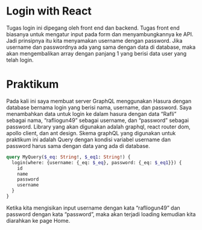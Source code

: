 # Login with React

Tugas login ini dipegang oleh front end dan backend. Tugas front end biasanya untuk mengatur input pada form dan menyambungkannya ke API. Jadi prinsipnya itu kita menyamakan username dengan password. Jika username dan passwordnya ada yang sama dengan data di database, maka akan mengembalikan array dengan panjang 1 yang berisi data user yang telah login.

# Praktikum

Pada kali ini saya membuat server GraphQL menggunakan Hasura dengan database bernama login yang berisi nama, username, dan password. Saya menambahkan data untuk login ke dalam hasura dengan data “Rafli” sebagai nama, “rafliogun49” sebagai username, dan “password” sebagai password. Library yang akan digunakan adalah graphql, react router dom, apollo client, dan ant design. Skema graphQL yang digunakan untuk praktikum ini adalah Query dengan kondisi variabel username dan password harus sama dengan data yang ada di database.

```graphql
query MyQuery($_eq: String!, $_eq1: String!) {
  login(where: {username: {_eq: $_eq}, password: {_eq: $_eq1}}) {
    id
    name
    password
    username
  }
}
```

Ketika kita mengisikan input username dengan kata “rafliogun49” dan password dengan kata “password”, maka akan terjadi loading kemudian kita diarahkan ke page Home.
